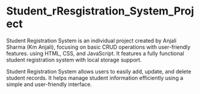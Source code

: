 # Student_rResgistration_System_Project

Student Registration System is an individual project created by  Anjali Sharma (Km Anjali), focusing on basic CRUD operations with user-friendly features. using HTML, CSS, and JavaScript. It features a fully functional student registration system with local storage support.

Student Registration System allows users to easily add, update, and delete student records. It helps manage student information efficiently using a simple and user-friendly interface.
